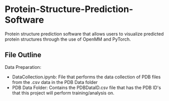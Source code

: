 # Protein-Structure-Prediction-Software
Protein structure prediction software that allows users to visualize predicted protein structures through the use of OpenMM and PyTorch. 

## File Outline

Data Preparation:
- DataCollection.ipynb: File that performs the data collection of PDB files from the .csv data in the PDB Data folder
- PDB Data Folder: Contains the PDBDataID.csv file that has the PDB ID's that this project will perform training/analysis on.
